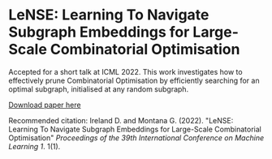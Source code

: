 # LeNSE: Learning To Navigate Subgraph Embeddings for Large-Scale Combinatorial Optimisation 

Accepted for a short talk at ICML 2022. This work investigates how to effectively prune Combinatorial Optimisation by efficiently searching for an optimal subgraph, initialised at any random subgraph. 

[Download paper here](https://arxiv.org/abs/2205.10106)

Recommended citation: Ireland D. and Montana G. (2022). "LeNSE: Learning To Navigate Subgraph Embeddings for Large-Scale Combinatorial Optimisation" <i>Proceedings of the 39th International Conference on Machine Learning 1</i>. 1(1).
